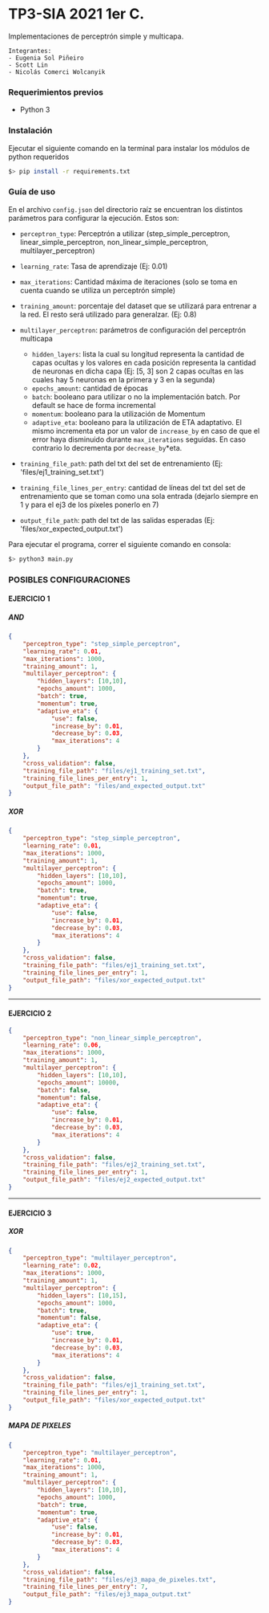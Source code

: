 # TP3-SIA 2021 1er C.

Implementaciones de perceptrón simple y multicapa.
```
Integrantes:
- Eugenia Sol Piñeiro
- Scott Lin
- Nicolás Comerci Wolcanyik
```

### Requerimientos previos
- Python 3


### Instalación

Ejecutar el siguiente comando en la terminal para instalar los módulos de python requeridos
```bash
$> pip install -r requirements.txt
```

### Guía de uso
En el archivo `config.json` del directorio raíz se encuentran los distintos parámetros para configurar la ejecución. Estos son:

- `perceptron_type`: Perceptrón a utilizar (step_simple_perceptron, linear_simple_perceptron, non_linear_simple_perceptron, multilayer_perceptron)

- `learning_rate`: Tasa de aprendizaje (Ej: 0.01)
- `max_iterations`: Cantidad máxima de iteraciones (solo se toma en cuenta cuando se utiliza un perceptrón simple)
- `training_amount`: porcentaje del dataset que se utilizará para entrenar a la red. El resto será utilizado para generalzar. (Ej: 0.8)
- `multilayer_perceptron`: parámetros de configuración del perceptrón multicapa
  - `hidden_layers`: lista la cual su longitud representa la cantidad de capas ocultas y los valores en cada posición representa la cantidad de neuronas en dicha capa (Ej: [5, 3] son 2 capas ocultas en las cuales hay 5 neuronas en la primera y 3 en la segunda)
  - `epochs_amount`: cantidad de épocas
  - `batch`: booleano para utilizar o no la implementación batch. Por default se hace de forma incremental
  - `momentum`: booleano para la utilización de Momentum 
  - `adaptive_eta`: booleano para la utilización de ETA adaptativo. El mismo incrementa eta por un valor de `increase_by` en caso de que el error haya disminuido durante `max_iterations` seguidas. En caso contrario lo decrementa por `decrease_by`*eta. 
- `training_file_path`: path del txt del set de entrenamiento (Ej: 'files/ej1_training_set.txt')
- `training_file_lines_per_entry`: cantidad de líneas del txt del set de entrenamiento que se toman como una sola entrada (dejarlo siempre en 1 y para el ej3 de los píxeles ponerlo en 7)
- `output_file_path`: path del txt de las salidas esperadas (Ej: 'files/xor_expected_output.txt')

Para ejecutar el programa, correr el siguiente comando en consola:
```bash
$> python3 main.py
```

### POSIBLES CONFIGURACIONES 
#### EJERCICIO 1 
##### AND 
```json
{
    "perceptron_type": "step_simple_perceptron",
    "learning_rate": 0.01,
    "max_iterations": 1000,
    "training_amount": 1,
    "multilayer_perceptron": {
        "hidden_layers": [10,10],
        "epochs_amount": 1000,
        "batch": true,
        "momentum": true,
        "adaptive_eta": {
            "use": false,
            "increase_by": 0.01,
            "decrease_by": 0.03,
            "max_iterations": 4
        }        
    },
    "cross_validation": false,
    "training_file_path": "files/ej1_training_set.txt",
    "training_file_lines_per_entry": 1,
    "output_file_path": "files/and_expected_output.txt"
}
```
##### XOR 
```json
{
    "perceptron_type": "step_simple_perceptron",
    "learning_rate": 0.01,
    "max_iterations": 1000,
    "training_amount": 1,
    "multilayer_perceptron": {
        "hidden_layers": [10,10],
        "epochs_amount": 1000,
        "batch": true,
        "momentum": true,
        "adaptive_eta": {
            "use": false,
            "increase_by": 0.01,
            "decrease_by": 0.03,
            "max_iterations": 4
        }        
    },
    "cross_validation": false,
    "training_file_path": "files/ej1_training_set.txt",
    "training_file_lines_per_entry": 1,
    "output_file_path": "files/xor_expected_output.txt"
}
```
-------------
#### EJERCICIO 2 
```json
{
    "perceptron_type": "non_linear_simple_perceptron",
    "learning_rate": 0.06,
    "max_iterations": 1000,
    "training_amount": 1,
    "multilayer_perceptron": {
        "hidden_layers": [10,10],
        "epochs_amount": 10000,
        "batch": false,
        "momentum": false,
        "adaptive_eta": {
            "use": false,
            "increase_by": 0.01,
            "decrease_by": 0.03,
            "max_iterations": 4
        }        
    },
    "cross_validation": false,
    "training_file_path": "files/ej2_training_set.txt",
    "training_file_lines_per_entry": 1,
    "output_file_path": "files/ej2_expected_output.txt"
}
```
-------------
#### EJERCICIO 3 
##### XOR 
```json
{
    "perceptron_type": "multilayer_perceptron",
    "learning_rate": 0.02,
    "max_iterations": 1000,
    "training_amount": 1,
    "multilayer_perceptron": {
        "hidden_layers": [10,15],
        "epochs_amount": 1000,
        "batch": true,
        "momentum": false,
        "adaptive_eta": {
            "use": true,
            "increase_by": 0.01,
            "decrease_by": 0.03,
            "max_iterations": 4
        }        
    },
    "cross_validation": false,
    "training_file_path": "files/ej1_training_set.txt",
    "training_file_lines_per_entry": 1,
    "output_file_path": "files/xor_expected_output.txt"
}
```
##### MAPA DE PIXELES
```json
{
    "perceptron_type": "multilayer_perceptron",
    "learning_rate": 0.01,
    "max_iterations": 1000,
    "training_amount": 1,
    "multilayer_perceptron": {
        "hidden_layers": [10,10],
        "epochs_amount": 1000,
        "batch": true,
        "momentum": true,
        "adaptive_eta": {
            "use": false,
            "increase_by": 0.01,
            "decrease_by": 0.03,
            "max_iterations": 4
        }        
    },
    "cross_validation": false,
    "training_file_path": "files/ej3_mapa_de_pixeles.txt",
    "training_file_lines_per_entry": 7,
    "output_file_path": "files/ej3_mapa_output.txt"
}
```